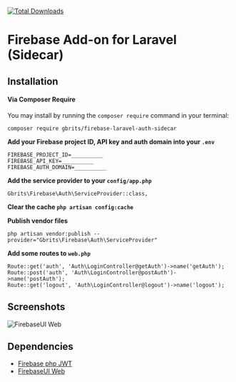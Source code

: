 [![Total Downloads](https://poser.pugx.org/gbrits/firebase-laravel-auth-sidecar/downloads)](https://packagist.org/packages/gbrits/firebase-laravel-auth-sidecar)

# Firebase Add-on for Laravel (Sidecar)

## Installation

#### Via Composer Require

You may install by running the `composer require` command in your terminal:
```
composer require gbrits/firebase-laravel-auth-sidecar
```

**Add your Firebase project ID, API key and auth domain into your `.env`**

```
FIREBASE_PROJECT_ID=__________
FIREBASE_API_KEY=__________
FIREBASE_AUTH_DOMAIN=__________
```

**Add the service provider to your `config/app.php`**

```
Gbrits\Firebase\Auth\ServiceProvider::class,
```

**Clear the cache `php artisan config:cache`**

**Publish vendor files**

```
php artisan vendor:publish --provider="Gbrits\Firebase\Auth\ServiceProvider"
```

**Add some routes to `web.php`**

```
Route::get('auth', 'Auth\LoginController@getAuth')->name('getAuth');
Route::post('auth', 'Auth\LoginController@postAuth')->name('postAuth');
Route::get('logout', 'Auth\LoginController@logout')->name('logout');
```

## Screenshots

![FirebaseUI Web](/screenshots/sign-in-providers.png)

## Dependencies

* [Firebase php JWT](https://github.com/firebase/php-jwt)
* [FirebaseUI Web](https://github.com/firebase/firebaseui-web)
